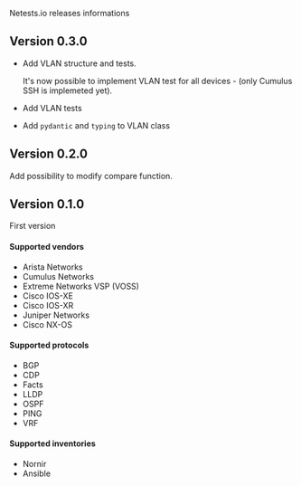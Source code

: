 Netests.io releases informations

## Version 0.3.0

* Add VLAN structure and tests.

  It's now possible to implement VLAN test for all devices - (only Cumulus SSH is implemeted yet).

* Add VLAN tests

* Add `pydantic` and `typing` to VLAN class

## Version 0.2.0

Add possibility to modify compare function.

## Version 0.1.0

First version

#### Supported vendors

* Arista Networks
* Cumulus Networks
* Extreme Networks VSP (VOSS)
* Cisco IOS-XE
* Cisco IOS-XR
* Juniper Networks
* Cisco NX-OS

#### Supported protocols

* BGP
* CDP
* Facts
* LLDP
* OSPF
* PING
* VRF

#### Supported inventories

* Nornir
* Ansible